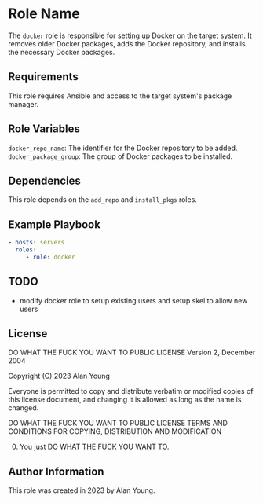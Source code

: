 # Role Name

The `docker` role is responsible for setting up Docker on the target system.
It removes older Docker packages, adds the Docker repository, and installs the
necessary Docker packages.

## Requirements

This role requires Ansible and access to the target system's package manager.

## Role Variables

`docker_repo_name`: The identifier for the Docker repository to be added.
`docker_package_group`: The group of Docker packages to be installed.

## Dependencies

This role depends on the `add_repo` and `install_pkgs` roles.

## Example Playbook

```yaml
- hosts: servers
  roles:
     - role: docker
```

## TODO

* modify docker role to setup existing users and setup skel to allow new users

## License

DO WHAT THE FUCK YOU WANT TO PUBLIC LICENSE
Version 2, December 2004

Copyright (C) 2023 Alan Young

Everyone is permitted to copy and distribute verbatim or modified
copies of this license document, and changing it is allowed as long
as the name is changed.

DO WHAT THE FUCK YOU WANT TO PUBLIC LICENSE
TERMS AND CONDITIONS FOR COPYING, DISTRIBUTION AND MODIFICATION

0. You just DO WHAT THE FUCK YOU WANT TO.

## Author Information

This role was created in 2023 by Alan Young.
